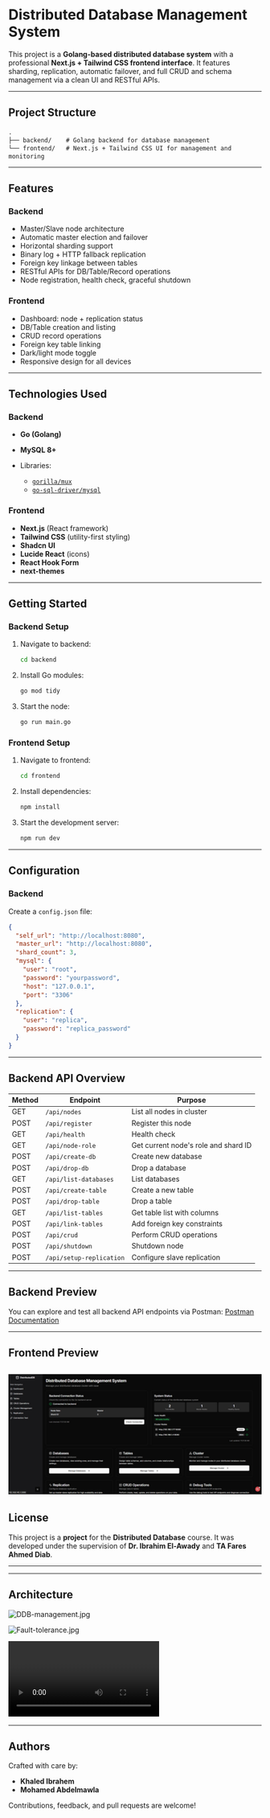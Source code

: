 # Distributed Database Management System

This project is a **Golang-based distributed database system** with a professional **Next.js + Tailwind CSS frontend interface**. It features sharding, replication, automatic failover, and full CRUD and schema management via a clean UI and RESTful APIs.

---

## Project Structure

```
.
├── backend/    # Golang backend for database management
└── frontend/   # Next.js + Tailwind CSS UI for management and monitoring
```

---

## Features

### Backend

* Master/Slave node architecture
* Automatic master election and failover
* Horizontal sharding support
* Binary log + HTTP fallback replication
* Foreign key linkage between tables
* RESTful APIs for DB/Table/Record operations
* Node registration, health check, graceful shutdown

### Frontend

* Dashboard: node + replication status
* DB/Table creation and listing
* CRUD record operations
* Foreign key table linking
* Dark/light mode toggle
* Responsive design for all devices

---

## Technologies Used

### Backend

* **Go (Golang)**
* **MySQL 8+**
* Libraries:

  * [`gorilla/mux`](https://github.com/gorilla/mux)
  * [`go-sql-driver/mysql`](https://github.com/go-sql-driver/mysql)

### Frontend

* **Next.js** (React framework)
* **Tailwind CSS** (utility-first styling)
* **Shadcn UI**
* **Lucide React** (icons)
* **React Hook Form**
* **next-themes**

---

## Getting Started

### Backend Setup

1. Navigate to backend:

   ```bash
   cd backend
   ```
2. Install Go modules:

   ```bash
   go mod tidy
   ```
3. Start the node:

   ```bash
   go run main.go
   ```

### Frontend Setup

1. Navigate to frontend:

   ```bash
   cd frontend
   ```
2. Install dependencies:

   ```bash
   npm install
   ```
3. Start the development server:

   ```bash
   npm run dev
   ```

---

## Configuration

### Backend

Create a `config.json` file:

```json
{
  "self_url": "http://localhost:8080",
  "master_url": "http://localhost:8080",
  "shard_count": 3,
  "mysql": {
    "user": "root",
    "password": "yourpassword",
    "host": "127.0.0.1",
    "port": "3306"
  },
  "replication": {
    "user": "replica",
    "password": "replica_password"
  }
}
```

---

## Backend API Overview

| Method | Endpoint                 | Purpose                              |
| ------ | ------------------------ | ------------------------------------ |
| GET    | `/api/nodes`             | List all nodes in cluster            |
| POST   | `/api/register`          | Register this node                   |
| GET    | `/api/health`            | Health check                         |
| GET    | `/api/node-role`         | Get current node's role and shard ID |
| POST   | `/api/create-db`         | Create new database                  |
| POST   | `/api/drop-db`           | Drop a database                      |
| GET    | `/api/list-databases`    | List databases                       |
| POST   | `/api/create-table`      | Create a new table                   |
| POST   | `/api/drop-table`        | Drop a table                         |
| GET    | `/api/list-tables`       | Get table list with columns          |
| POST   | `/api/link-tables`       | Add foreign key constraints          |
| POST   | `/api/crud`              | Perform CRUD operations              |
| POST   | `/api/shutdown`          | Shutdown node                        |
| POST   | `/api/setup-replication` | Configure slave replication          |

---

 ## Backend Preview

You can explore and test all backend API endpoints via Postman: [Postman Documentation](https://documenter.getpostman.com/view/37511979/2sB2qUp5sD)

---

## Frontend Preview
![Dashboard.jpg](./frontend/Dashboard.jpg)
---

## License

This project is a **project** for the **Distributed Database** course. It was developed under the supervision of **Dr. Ibrahim El-Awady** and **TA Fares Ahmed Diab**.&#x20;

---

---

## Architecture

![DDB-management.jpg](./backend/DDB-management.jpg)

![Fault-tolerance.jpg](./backend/Fault-tolerance.jpg)

![Fault-tolerance.mp4](./backend/Fault-tolerance.mp4)

---

## Authors

Crafted with care by:

* **Khaled Ibrahem**
* **Mohamed Abdelmawla**

Contributions, feedback, and pull requests are welcome!
